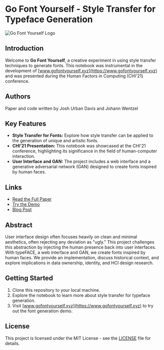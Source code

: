 # Go Font Yourself - Style Transfer for Typeface Generation

![Go Font Yourself Logo](gofontyourself_logo.png)

## Introduction

Welcome to **Go Font Yourself**, a creative experiment in using style transfer techniques to generate fonts. This notebook was instrumental in the development of [www.gofontyourself.xyz](https://www.gofontyourself.xyz) and was presented during the Human Factors in Computing (CHI'21) conference.

## Authors

Paper and code written by Josh Urban Davis and Johann Wentzel

## Key Features

- **Style Transfer for Fonts:** Explore how style transfer can be applied to the generation of unique and artistic fonts.
- **CHI'21 Presentation:** This notebook was showcased at the CHI'21 conference, highlighting its significance in the field of human-computer interaction.
- **User Interface and GAN:** The project includes a web interface and a generative adversarial network (GAN) designed to create fonts inspired by human faces.

## Links

- [Read the Full Paper](https://dl.acm.org/doi/10.1145/3411763.3450371)
- [Try the Demo](https://www.gofontyourself.xyz)
- [Blog Post](https://johannwentzel.ca/projects/font-your-friends/)

## Abstract

User interface design often focuses heavily on clean and minimal aesthetics, often rejecting any deviation as "ugly." This project challenges this abstraction by injecting the human presence back into user interfaces. With typeFACE, a web interface and GAN, we create fonts inspired by human faces. We provide an implementation, discuss historical context, and explore implications in data ownership, identity, and HCI design research.

## Getting Started

1. Clone this repository to your local machine.
2. Explore the notebook to learn more about style transfer for typeface generation.
3. Visit [www.gofontyourself.xyz](https://www.gofontyourself.xyz) to try out the font generation demo.

## License

This project is licensed under the MIT License - see the [LICENSE](LICENSE) file for details.


